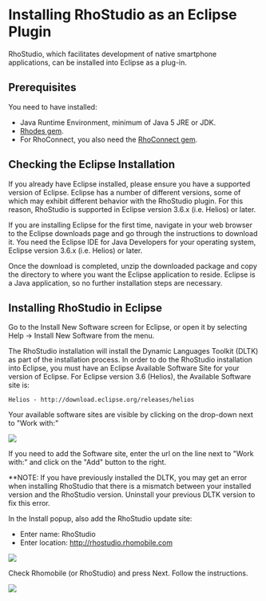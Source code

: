 Installing RhoStudio as an Eclipse Plugin
==============

RhoStudio, which facilitates development of native smartphone applications, can be installed into Eclipse as a plug-in.

Prerequisites
----------------
You need to have installed:

* Java Runtime Environment, minimum of Java 5 JRE or JDK.
* [Rhodes gem](install#installing-rhodes-from-the-command-line).
* For RhoConnect, you also need the [RhoConnect gem](../rhoconnect/install#installing-rhoconnect-from-the-command-line).

Checking the Eclipse Installation
----------------

If you already have Eclipse installed, please ensure you have a supported version of Eclipse. Eclipse has a number of different versions, some of which may exhibit different behavior with the RhoStudio plugin. For this reason, RhoStudio is supported in Eclipse version 3.6.x (i.e. Helios) or later.

If you are installing Eclipse for the first time, navigate in your web browser to the Eclipse downloads page and go through the instructions to download it. You need the Eclipse IDE for Java Developers for your operating system, Eclipse version 3.6.x (i.e. Helios) or later.

Once the download is completed, unzip the downloaded package and copy the directory to where you want the Eclipse application to reside. Eclipse is a Java application, so no further installation steps are necessary.

Installing RhoStudio in Eclipse
------------------

Go to the Install New Software screen for Eclipse, or open it by selecting Help -> Install New Software from the menu.

The RhoStudio installation will install the Dynamic Languages Toolkit (DLTK) as part of the installation process. In order to do the RhoStudio installation into Eclipse, you must have an Eclipse Available Software Site for your version of Eclipse.  For Eclipse version 3.6 (Helios), the Available Software site is:

    Helios - http://download.eclipse.org/releases/helios

Your available software sites are visible by clicking on the drop-down next to "Work with:"

<img src="http://rhodocs.s3.amazonaws.com/rhostudio-tutorial-image24.png"/>

If you need to add the Software site, enter the url on the line next to "Work with:" and click on the "Add" button to the right.

**NOTE: If you have previously installed the DLTK, you may get an error when installing RhoStudio that there is a mismatch between your installed version and the RhoStudio version. Uninstall your previous DLTK version to fix this error.

In the Install popup, also add the RhoStudio update site:

* Enter name: RhoStudio
* Enter location: http://rhostudio.rhomobile.com

<img src="http://rhodocs.s3.amazonaws.com/rhostudio-tutorial-image17.png"/>

Check Rhomobile (or RhoStudio) and press Next. Follow the instructions.

<img src="http://rhodocs.s3.amazonaws.com/rhostudio-tutorial-image14.png"/>
